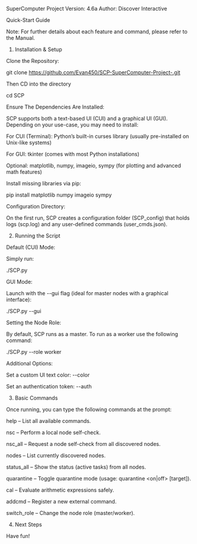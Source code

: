 SuperComputer Project
Version: 4.6a
Author: Discover Interactive

Quick-Start Guide

Note: For further details about each feature and command, please refer to the Manual.

1. Installation & Setup

Clone the Repository:

git clone https://github.com/Evan450/SCP-SuperComputer-Project-.git

Then CD into the directory

cd SCP

Ensure The Dependencies Are Installed:

SCP supports both a text-based UI (CUI) and a graphical UI (GUI). Depending on your use-case, you may need to install:

For CUI (Terminal): Python’s built-in curses library (usually pre-installed on Unix-like systems)

For GUI: tkinter (comes with most Python installations)

Optional: matplotlib, numpy, imageio, sympy (for plotting and advanced math features)

Install missing libraries via pip:

pip install matplotlib numpy imageio sympy

Configuration Directory:

On the first run, SCP creates a configuration folder (SCP_config) that holds logs (scp.log) and any user-defined commands (user_cmds.json).

2. Running the Script

Default (CUI) Mode:

Simply run:

./SCP.py

GUI Mode:

Launch with the --gui flag (ideal for master nodes with a graphical interface):

./SCP.py --gui

Setting the Node Role:

By default, SCP runs as a master. To run as a worker use the following command:

./SCP.py --role worker

Additional Options:

Set a custom UI text color: --color <color>

Set an authentication token: --auth <token>

3. Basic Commands

Once running, you can type the following commands at the prompt:

help – List all available commands.

nsc – Perform a local node self-check.

nsc_all – Request a node self-check from all discovered nodes.

nodes – List currently discovered nodes.

status_all – Show the status (active tasks) from all nodes.

quarantine – Toggle quarantine mode (usage: quarantine <on|off> [target]).

cal – Evaluate arithmetic expressions safely.

addcmd – Register a new external command.

switch_role – Change the node role (master/worker).

4. Next Steps

Have fun!
